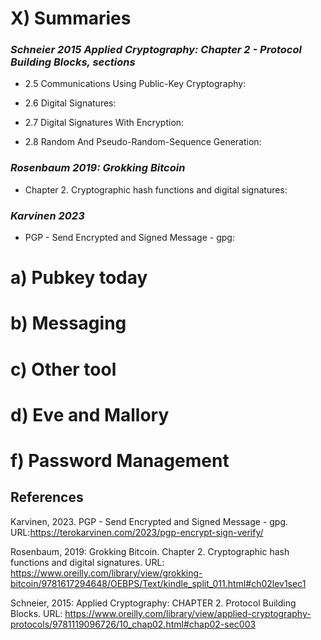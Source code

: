# X) Summaries
### *Schneier 2015 Applied Cryptography: Chapter 2 - Protocol Building Blocks, sections*

- 2.5 Communications Using Public-Key Cryptography:

- 2.6 Digital Signatures:

- 2.7 Digital Signatures With Encryption:

- 2.8 Random And Pseudo-Random-Sequence Generation:

### *Rosenbaum 2019: Grokking Bitcoin*

- Chapter 2. Cryptographic hash functions and digital signatures:

### *Karvinen 2023* 

-  PGP - Send Encrypted and Signed Message - gpg: 

# a) Pubkey today

# b) Messaging

# c) Other tool 

# d) Eve and Mallory

# f) Password Management 

## References
Karvinen, 2023. PGP - Send Encrypted and Signed Message - gpg. URL:https://terokarvinen.com/2023/pgp-encrypt-sign-verify/

Rosenbaum, 2019: Grokking Bitcoin. Chapter 2. Cryptographic hash functions and digital signatures. URL: https://www.oreilly.com/library/view/grokking-bitcoin/9781617294648/OEBPS/Text/kindle_split_011.html#ch02lev1sec1

Schneier, 2015: Applied Cryptography: CHAPTER 2. Protocol Building Blocks. URL: https://www.oreilly.com/library/view/applied-cryptography-protocols/9781119096726/10_chap02.html#chap02-sec003 


